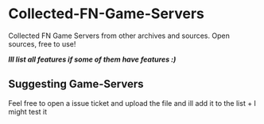 # Collected-FN-Game-Servers
Collected FN Game Servers from other archives and sources. Open sources, free to use!


***Ill list all features if some of them have features :)***

## Suggesting Game-Servers 
Feel free to open a issue ticket and upload the file and ill add it to  the list + I might test it
